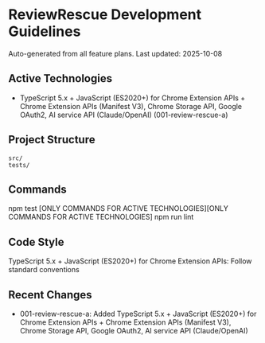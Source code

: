 # ReviewRescue Development Guidelines

Auto-generated from all feature plans. Last updated: 2025-10-08

## Active Technologies
- TypeScript 5.x + JavaScript (ES2020+) for Chrome Extension APIs + Chrome Extension APIs (Manifest V3), Chrome Storage API, Google OAuth2, AI service API (Claude/OpenAI) (001-review-rescue-a)

## Project Structure
```
src/
tests/
```

## Commands
npm test [ONLY COMMANDS FOR ACTIVE TECHNOLOGIES][ONLY COMMANDS FOR ACTIVE TECHNOLOGIES] npm run lint

## Code Style
TypeScript 5.x + JavaScript (ES2020+) for Chrome Extension APIs: Follow standard conventions

## Recent Changes
- 001-review-rescue-a: Added TypeScript 5.x + JavaScript (ES2020+) for Chrome Extension APIs + Chrome Extension APIs (Manifest V3), Chrome Storage API, Google OAuth2, AI service API (Claude/OpenAI)

<!-- MANUAL ADDITIONS START -->
<!-- MANUAL ADDITIONS END -->